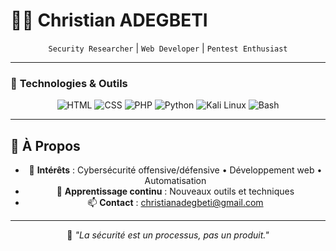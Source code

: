 # 👨‍💻 Christian ADEGBETI

<div align="center">
  
`Security Researcher` | `Web Developer` | `Pentest Enthusiast`

</div>

---

### 🔧 **Technologies & Outils**
<p align="center">
  <img src="https://img.shields.io/badge/HTML5-E34F26?style=flat&logo=html5&logoColor=white" alt="HTML">
  <img src="https://img.shields.io/badge/CSS3-1572B6?style=flat&logo=css3&logoColor=white" alt="CSS">
  <img src="https://img.shields.io/badge/PHP-777BB4?style=flat&logo=php&logoColor=white" alt="PHP">
  <img src="https://img.shields.io/badge/Python-3776AB?style=flat&logo=python&logoColor=white" alt="Python">
  <img src="https://img.shields.io/badge/Kali_Linux-557C94?style=flat&logo=kalilinux&logoColor=white" alt="Kali Linux">
  <img src="https://img.shields.io/badge/Shell_Script-121011?style=flat&logo=gnu-bash&logoColor=white" alt="Bash">
</p>

---

## 🚀 **À Propos**

<div align="center">

- 🔭 **Intérêts** : Cybersécurité offensive/défensive • Développement web • Automatisation  
- 🌱 **Apprentissage continu** : Nouveaux outils et techniques  
- 📫 **Contact** : christianadegbeti@gmail.com  

</div>

---

<div align="center">
  
📌 *"La sécurité est un processus, pas un produit."*

</div>
